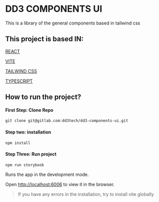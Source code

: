 # DD3 COMPONENTS UI

This is a library of the general components based in tailwind css

## This project is based IN:

[REACT](https://es.reactjs.org/)

[VITE](https://vitejs.dev/)

[TAILWIND CSS](https://tailwindcss.com/)

[TYPESCRIPT](https://www.typescriptlang.org/)

## How to run the project?

#### First Step: Clone Repo

```
git clone git@gitlab.com:dd3tech/dd3-components-ui.git

```

#### Step two: installation

```
npm install
```

#### Step Three: Run project

```
npm run storybook
```

Runs the app in the development mode.

Open [http://localhost:6006](http://localhost:6006) to view it in the browser.

> If you have any errors in the installation, try to install vite globally

